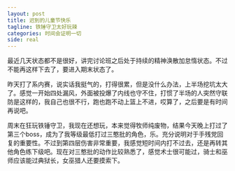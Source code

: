 ```yaml
---
layout: post
title: 迟到的儿童节快乐
tagline: 铁锤守卫太好玩辣
categories: 时间会证明一切
side: real
---
```


最近几天状态都不是很好，讲完讨论班之后处于持续的精神涣散加怠惰状态。不过不能再这样下去了，要进入期末状态了。

昨天打了系内赛，说实话我挺气的，打得很累，但是没什么办法，上半场挖坑太大了。感觉一开始四处漏风，外面被投爆了内线也守不住，打惯了半场的人突然守联防是这样的，我自己也很不行，跑也跑不动上篮上不进，哎算了，之后要是有时间再说吧。

周末在狂玩铁锤守卫，我现在还想玩，本来觉得牧师纯废物，结果今天晚上打过了第三个boss，成为了我等级最低打过三憨批的角色，乐。充分说明对于手残党回复的重要性。不过到第四层伤害非常重要，我感觉短时间内打不过去，还是再转其他角色练下级吧。现在对三憨批的动作比较熟悉了，感觉术士很可能过，骑士和巫师应该能过典狱长，女巫猎人还要摸索下。